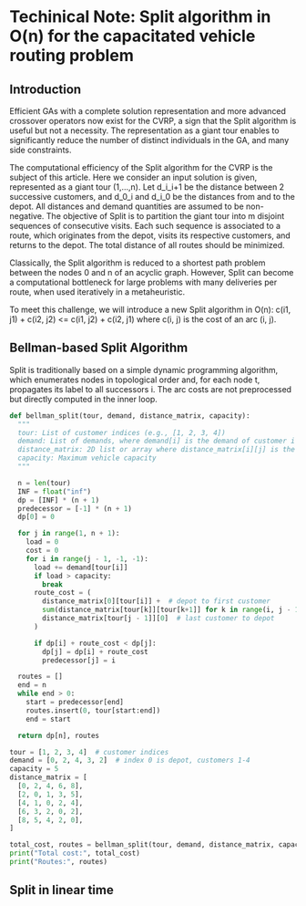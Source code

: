 # Techinical Note: Split algorithm in O(n) for the capacitated vehicle routing problem

## Introduction

Efficient GAs with a complete solution representation and more advanced crossover operators now exist for the CVRP, a sign that the Split algorithm is useful but not a necessity. The representation as a giant tour enables to significantly reduce the number of distinct individuals in the GA, and many side constraints. 

The computational efficiency of the Split algorithm for the CVRP is the subject of this article. Here we consider an input solution is given, represented as a giant tour (1,...,n). Let d_i_i+1 be the distance between 2 successive customers, and d_0_i and d_i_0 be the distances from and to the depot. All distances and demand quantities are assumed to be non-negative. The objective of Split is to partition the giant tour into m disjoint sequences of consecutive visits. Each such sequence is associated to a route, which originates from the depot, visits its respective customers, and returns to the depot. The total distance of all routes should be minimized.

Classically, the Split algorithm is reduced to a shortest path problem between the nodes 0 and n of an acyclic graph. However, Split can become a computational bottleneck for large problems with many deliveries per route, when used iteratively in a metaheuristic.

To meet this challenge, we will introduce a new Split algorithm in O(n):
c(i1, j1) + c(i2, j2) <= c(i1, j2) + c(i2, j1) where c(i, j) is the cost of an arc (i, j).

## Bellman-based Split Algorithm 

Split is traditionally based on a simple dynamic programming algorithm, which enumerates nodes in topological order and, for each node t, propagates its label to all successors i. The arc costs are not preprocessed but directly computed in the inner loop.

```python
def bellman_split(tour, demand, distance_matrix, capacity):
  """
  tour: List of customer indices (e.g., [1, 2, 3, 4])
  demand: List of demands, where demand[i] is the demand of customer i (0-indexed)
  distance_matrix: 2D list or array where distance_matrix[i][j] is the distance from i to j
  capacity: Maximum vehicle capacity
  """

  n = len(tour)
  INF = float("inf")
  dp = [INF] * (n + 1)
  predecessor = [-1] * (n + 1)
  dp[0] = 0

  for j in range(1, n + 1):
    load = 0
    cost = 0
    for i in range(j - 1, -1, -1):
      load += demand[tour[i]]
      if load > capacity:
        break
      route_cost = (
        distance_matrix[0][tour[i]] +  # depot to first customer
        sum(distance_matrix[tour[k]][tour[k+1]] for k in range(i, j - 1)) +
        distance_matrix[tour[j - 1]][0]  # last customer to depot
      )

      if dp[i] + route_cost < dp[j]:
        dp[j] = dp[i] + route_cost
        predecessor[j] = i

  routes = []
  end = n
  while end > 0:
    start = predecessor[end]
    routes.insert(0, tour[start:end])
    end = start

  return dp[n], routes

tour = [1, 2, 3, 4]  # customer indices
demand = [0, 2, 4, 3, 2]  # index 0 is depot, customers 1-4
capacity = 5
distance_matrix = [
  [0, 2, 4, 6, 8],
  [2, 0, 1, 3, 5],
  [4, 1, 0, 2, 4],
  [6, 3, 2, 0, 2],
  [8, 5, 4, 2, 0],
]

total_cost, routes = bellman_split(tour, demand, distance_matrix, capacity)
print("Total cost:", total_cost)
print("Routes:", routes)
```

## Split in linear time
